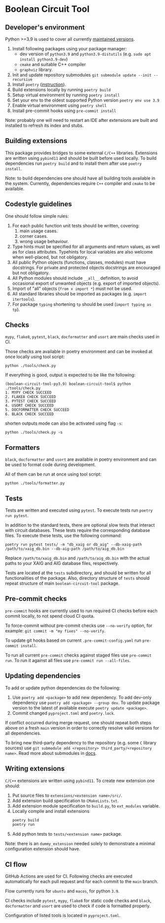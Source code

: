# Boolean Circuit Tool


## Developer's environment

Python >=3.9 is used to cover all currently
[maintained versions](https://devguide.python.org/versions/).

1. Install following packages using your package manager:
   - dev version of `python3.9` and `python3.9-distutils` (e.g. `sudo apt install python3.9-dev`)
   - `cmake` and suitable C++ compiler
   - `graphviz` library.
1. Init and update repository submodules `git submodule update --init --recursive`
1. Install `poetry` ([instruction](https://python-poetry.org/docs/)).
1. Build extensions locally by running `poetry build`
1. Setup virtual environment by running `poetry install`
1. Set your env to the oldest supported Python version `poetry env use 3.9`
1. Enable virtual environment using `poetry shell`
1. Install pre-commit hooks using `pre-commit install`

Note: probably one will need to restart an IDE after extensions are built and
installed to refresh its index and stubs.

## Building extensions

This package provides bridges to some external `C/C++` libraries. Extensions
are written using `pybind11` and should be built before used locally. To build
dependencies run `poetry build` and to install them after use `poetry install`.

Note: to build dependencies one should have all building tools available
in the system. Currently, dependencies require `C++` compiler and `cmake`
to be available.

## Codestyle guidelines

One should follow simple rules:

1. For each public function unit tests should be written, covering:
   1. main usage cases.
   2. corner cases.
   3. wrong usage behaviour.
2. Type hints must be specified for all arguments and return values, as well
as for class attributes. Typehints for local variables are also welcome when
well-placed, but not obligatory.
3. All public Python objects (functions, classes, modules) must have docstrings.
For private and protected objects docstrings are encouraged but not obligatory.
4. All Python modules should include `__all__` definition, to avoid occasional
export of unwanted objects (e.g. export of imported objects).
5. Import of "all" objects (`from x import *`) must not be used.
6. All standard libraries should be imported as packages
(e.g. `import itertools`).
7. For package `typing` shortening `tp` should be used (`import typing as tp`).

## Checks

`mypy`, `flake8`, `pytest`, `black`, `docformatter` and `usort` are main checks
used in CI.

Those checks are available in poetry environment and can be invoked at once
locally using tool script:

`python ./tools/check.py`

If everything is good, output is expected to be like the following:

```
(boolean-circuit-tool-py3.9) boolean-circuit-tool$ python ./tools/check.py
1. MYPY CHECK SUCCEED
2. FLAKE8 CHECK SUCCEED
3. PYTEST CHECK SUCCEED
4. USORT CHECK SUCCEED
5. DOCFORMATTER CHECK SUCCEED
6. BLACK CHECK SUCCEED
```

shorten outputs mode can also be activated using flag `-s`:

`python ./tools/check.py -s`

## Formatters

`black`, `docformatter` and `usort` are available in poetry environment
and can be used to format code during development.

All of them can be run at once using tool script:

`python ./tools/formatter.py`

## Tests

Tests are written and executed using `pytest`.
To execute tests run `poetry run pytest`.

In addition to the standard tests, there are optional slow tests that interact with circuit databases. 
These tests require the corresponding database files. To execute these tests, use the following command:

```
poetry run pytest tests/ -m "db_xaig or db_aig" --db-xaig-path /path/to/xaig_db.bin --db-aig-path /path/to/aig_db.bin
```
Replace `/path/to/xaig_db.bin` and `/path/to/aig_db.bin` with the actual paths to your XAIG and AIG database files, respectively.

Tests are located at the `tests` subdirectory, and should be written for all
functionalities of the package. Also, directory structure of `tests` should
repeat structure of main `boolean-circuit-tool` package.

## Pre-commit checks

`pre-commit` hooks are currently used to run required CI checks before each
commit locally, to not spend cloud CI quota.

To force-commit without pre-commit checks use `--no-verify` option, for
example: `git commit -m "my fixes" --no-verify`.

To update git hooks based on current `.pre-commit-config.yaml` run
`pre-commit install`.

To run all current `pre-commit` checks against staged files use `pre-commit run`.
To run it against all files use `pre-commit run --all-files`.

## Updating dependencies

To add or update python dependencies do the following:

1. Use `poetry add <package>` to add new dependency. To add dev-only dependency
use `poetry add <package> --group dev`. To update package version to the latest
of available execute `poetry update <package>`.
2. Commit changed `pyproject.toml` and `poetry.lock`.

If conflict occurred during merge request, one should repeat both steps above
on a fresh `main` version in order to correctly resolve valid versions for
all dependencies.

To bring new third-party dependency to the repository (e.g. some `C` library
sources) use `git submodule add <repository> third_party/<repository name>`.
Read more about submodules in
[docs](https://git-scm.com/book/en/v2/Git-Tools-Submodules).

## Writing extensions

`C/C++` extensions are written using `pybind11`. To create new extension one should:

1. Put source files to `extensions/<extension name>/src/`.
2. Add extension build specification to `CMakeLists.txt`.
3. Add extension module specification to `build.py`, to `ext_modules` variable.
4. Locally compile and install extensions
   ```sh
   poetry build
   poetry run
   ```
5. Add python tests to `tests/<extension name>` package.

Note: there is an `dummy_extension` needed solely to demonstrate a minimal
configuration extension should have.

## CI flow

GitHub Actions are used for CI. Following checks are executed automatically for
each pull request and for each commit to the `main` branch.

Flow currently runs for `ubuntu` and `macos`, for python `3.9`.

CI checks include `pytest`, `mypy`, `flake8` for static code checks and `black`,
`docformatter` and `usort` are used to check if code is formatted properly.

Configuration of listed tools is located in `pyproject.toml`.
